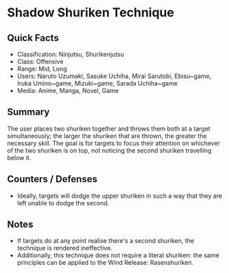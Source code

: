 # Shadow Shuriken Technique

## Quick Facts
- Classification: Ninjutsu, Shurikenjutsu
- Class: Offensive
- Range: Mid, Long
- Users: Naruto Uzumaki, Sasuke Uchiha, Mirai Sarutobi, Ebisu~game, Iruka Umino~game, Mizuki~game, Sarada Uchiha~game
- Media: Anime, Manga, Novel, Game

## Summary
The user places two shuriken together and throws them both at a target simultaneously; the larger the shuriken that are thrown, the greater the necessary skill. The goal is for targets to focus their attention on whichever of the two shuriken is on top, not noticing the second shuriken travelling below it.

## Counters / Defenses
- Ideally, targets will dodge the upper shuriken in such a way that they are left unable to dodge the second.

## Notes
- If targets do at any point realise there's a second shuriken, the technique is rendered ineffective.
- Additionally, this technique does not require a literal shuriken: the same principles can be applied to the Wind Release: Rasenshuriken.
